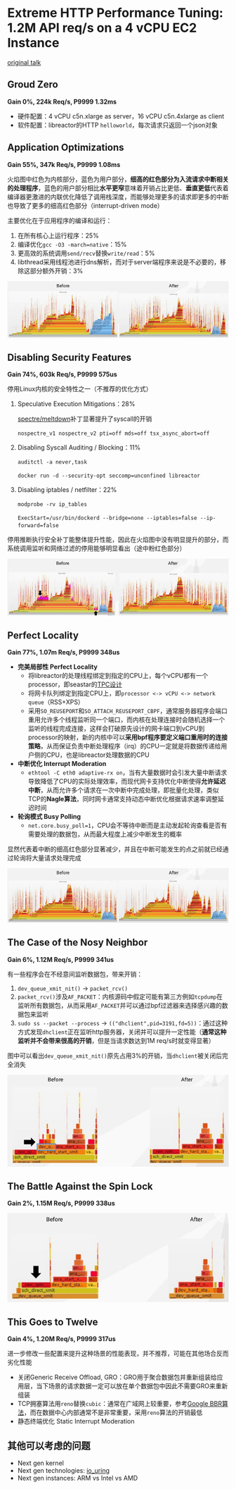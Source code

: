 # Extreme HTTP Performance Tuning: 1.2M API req/s on a 4 vCPU EC2 Instance

[original talk](https://www.p99conf.io/session/extreme-http-performance-tuning-1-2m-api-req-s-on-a-4-vcpu-ec2-instance/)

## Groud Zero

**Gain 0%, 224k Req/s, P9999 1.32ms**

- 硬件配置：4 vCPU c5n.xlarge as server，16 vCPU c5n.4xlarge as client
- 软件配置：libreactor的HTTP `helloworld`，每次请求只返回一个json对象

## Application Optimizations

**Gain 55%, 347k Req/s, P9999 1.08ms**

火焰图中红色为内核部分，蓝色为用户部分，**细高的红色部分为入流请求中断相关的处理程序**，蓝色的用户部分相比**水平更窄**意味着开销占比更低、**垂直更低**代表着编译器更激进的内联优化降低了调用栈深度，而能够处理更多的请求即更多的中断也导致了更多的细高红色部分（interrupt-driven mode）

主要优化在于应用程序的编译和运行：

1. 在所有核心上运行程序：25%
2. 编译优化`gcc -O3 -march=native`：15%
3. 更高效的系统调用`send/recv`替换`write/read`：5%
4. libthread采用线程池进行dns解析，而对于server端程序来说是不必要的，移除这部分额外开销：3%

![1](images/http01.png)

## Disabling Security Features

**Gain 74%, 603k Req/s, P9999 575us**

停用Linux内核的安全特性之一（不推荐的优化方式）

1. Speculative Execution Mitigations：28%

   [spectre/meltdown](https://meltdownattack.com/)补丁显著提升了syscall的开销

   `nospectre_v1 nospectre_v2 pti=off mds=off tsx_async_abort=off`

2. Disabling Syscall Auditing / Blocking：11%

   `auditctl -a never,task`

   `docker run -d --security-opt seccomp=unconfined libreactor`

3. Disabling iptables / netfilter：22%

   `modprobe -rv ip_tables`

   `ExecStart=/usr/bin/dockerd --bridge=none --iptables=false --ip-forward=false`

停用推断执行安全补丁能整体提升性能，因此在火焰图中没有明显提升的部分，而系统调用监听和网络过滤的停用能够明显看出（途中粉红色部分）

![2](images/http02.png)

## Perfect Locality

**Gain 77%, 1.07m Req/s, P9999 348us**

- **完美局部性 Perfect Locality**
  - 将libreactor的处理线程绑定到指定的CPU上，每个vCPU都有一个processor，即seastar的[TPC设计](https://github.com/JasonYuchen/notes/blob/master/seastar/Introduction.md#shared-nothing-design)
  - 将网卡队列绑定到指定CPU上，即`processor <-> vCPU <-> network queue`（RSS+XPS）
  - 采用`SO_REUSEPORT`和`SO_ATTACH_REUSEPORT_CBPF`，通常服务器程序会端口重用允许多个线程监听同一个端口，而内核在处理连接时会随机选择一个监听的线程完成连接，这样会打破原先设计的网卡端口到vCPU到processor的映射，新的内核中可以**采用bpf程序要定义端口重用时的连接策略**，从而保证负责中断处理程序（irq）的CPU一定就是将数据传递给用户侧的CPU，也是libreactor处理数据的CPU
- **中断优化 Interrupt Moderation**
  - `ethtool -C eth0 adaptive-rx on`，当有大量数据时会引发大量中断请求导致降低了CPU的实际处理效率，而现代网卡支持优化中断使得**允许延迟中断**，从而允许多个请求在一次中断中完成处理，即批量化处理，类似TCP的**Nagle算法**，同时网卡通常支持动态中断优化根据请求速率调整延迟时间
- **轮询模式 Busy Polling**
  - `net.core.busy_poll=1`，CPU会不等待中断而是主动发起轮询查看是否有需要处理的数据包，从而最大程度上减少中断发生的概率

显然代表着中断的细高红色部分显著减少，并且在中断可能发生的点之前就已经通过轮询将大量请求处理完成

![3](images/http03.png)

## The Case of the Nosy Neighbor

**Gain 6%, 1.12M Req/s, P9999 341us**

有一些程序会在不经意间监听数据包，带来开销：

1. `dev_queue_xmit_nit()` -> `packet_rcv()`
2. `packet_rcv()`涉及`AF_PACKET`：内核源码中假定可能有第三方例如`tcpdump`在监听所有数据包，从而采用`AF_PACKET`并可以通过bpf过滤器来选择感兴趣的数据包来监听
3. `sudo ss --packet --process` -> `(("dhclient",pid=3191,fd=5))`：通过这种方式发现`dhclient`正在监听http服务器，关闭并可以提升一定性能（**通常这种监听并不会带来很高的开销**，但是当请求数达到1M req/s时就变得显著）

图中可以看出`dev_queue_xmit_nit()`原先占用3%的开销，当`dhclient`被关闭后完全消失

![4](images/http04.png)

## The Battle Against the Spin Lock

**Gain 2%, 1.15M Req/s, P9999 338us**

![5](images/http05.png)

## This Goes to Twelve

**Gain 4%, 1.20M Req/s, P9999 317us**

进一步修改一些配置来提升这种场景的性能表现，并不推荐，可能在其他场合反而劣化性能

- 关闭Generic Receive Offload, GRO：GRO用于聚合数据包并重新组装给应用层，当下场景的请求数据一定可以放在单个数据包中因此不需要GRO来重新组装
- TCP拥塞算法用`reno`替换`cubic`：通常在广域网上较重要，参考[Google BBR算法](https://en.wikipedia.org/wiki/TCP_congestion_control#TCP_BBR)，而在数据中心内部通常不是非常重要，采用`reno`算法的开销最低
- 静态终端优化 Static Interrupt Moderation

## 其他可以考虑的问题

- Next gen kernel
- Next gen technologies: [io_uring](https://github.com/JasonYuchen/notes/blob/master/linux/io_uring.md#io_uring)
- Next gen instances: ARM vs Intel vs AMD
